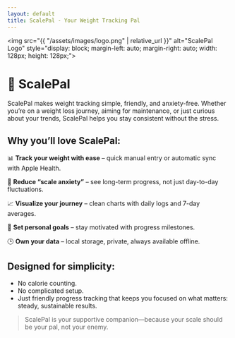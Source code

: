 ```yaml
---
layout: default
title: ScalePal - Your Weight Tracking Pal
---
```


<img src="{{ "/assets/images/logo.png" | relative_url }}" alt="ScalePal Logo" style="display: block; margin-left: auto; margin-right: auto; width: 128px; height: 128px;">

# 📜 ScalePal

ScalePal makes weight tracking simple, friendly, and anxiety-free.
Whether you’re on a weight loss journey, aiming for maintenance, or just curious about your trends, ScalePal helps you stay consistent without the stress.

## Why you’ll love ScalePal:

📊 **Track your weight with ease** – quick manual entry or automatic sync with Apple Health.

🧘 **Reduce “scale anxiety”** – see long-term progress, not just day-to-day fluctuations.

📈 **Visualize your journey** – clean charts with daily logs and 7-day averages.

🎯 **Set personal goals** – stay motivated with progress milestones.

🕒 **Own your data** – local storage, private, always available offline.

## Designed for simplicity:

- No calorie counting.
- No complicated setup.
- Just friendly progress tracking that keeps you focused on what matters: steady, sustainable results.

> ScalePal is your supportive companion—because your scale should be your pal, not your enemy.
